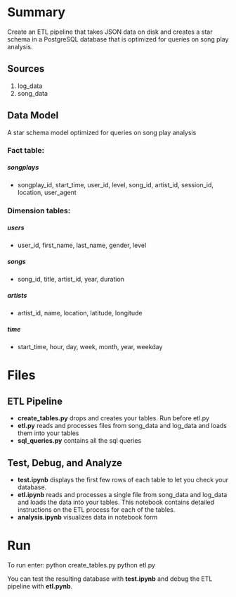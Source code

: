 # Summary
Create an ETL pipeline that takes JSON data on disk and creates a star schema in a PostgreSQL database that is optimized for queries on song play analysis.
## Sources
1. log_data
2. song_data
## Data Model
A star schema model optimized for queries on song play analysis
### Fact table:
##### **songplays**
- songplay_id, start_time, user_id, level, song_id, artist_id, session_id, location, user_agent
### Dimension tables:
##### **users**
- user_id, first_name, last_name, gender, level
##### **songs**
- song_id, title, artist_id, year, duration
##### **artists**
- artist_id, name, location, latitude, longitude
##### **time**
- start_time, hour, day, week, month, year, weekday

# Files
## ETL Pipeline
- **create_tables.py** drops and creates your tables. Run before etl.py
- **etl.py** reads and processes files from song_data and log_data and loads them into your tables
- **sql_queries.py** contains all the sql queries
## Test, Debug, and Analyze
- **test.ipynb** displays the first few rows of each table to let you check your database.
- **etl.ipynb** reads and processes a single file from song_data and log_data and loads the data into your tables. This notebook contains detailed instructions on the ETL process for each of the tables.
- **analysis.ipynb** visualizes data in notebook form

# Run
To run enter:
 python create_tables.py
 python etl.py

You can test the resulting database with **test.ipynb** and debug the ETL pipeline with **etl.pynb**.

